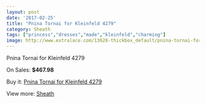 ```yaml
---
layout: post
date: '2017-02-25'
title: "Pnina Tornai for Kleinfeld 4279"
category: Sheath
tags: ["princess","dresses","made","kleinfeld","charming"]
image: http://www.extralace.com/13628-thickbox_default/pnina-tornai-for-kleinfeld-4279.jpg
---
```

Pnina Tornai for Kleinfeld 4279

On Sales: **$467.98**
<a href="https://www.extralace.com/sheath/6456-pnina-tornai-for-kleinfeld-4279.html"><amp-img layout="responsive" width="600" height="600" src="//www.extralace.com/13628-thickbox_default/pnina-tornai-for-kleinfeld-4279.jpg" alt="Pnina Tornai for Kleinfeld 4279 0" /></a>

Buy it: [Pnina Tornai for Kleinfeld 4279](https://www.extralace.com/sheath/6456-pnina-tornai-for-kleinfeld-4279.html "Pnina Tornai for Kleinfeld 4279")

View more: [Sheath](https://www.extralace.com/7-sheath "Sheath")